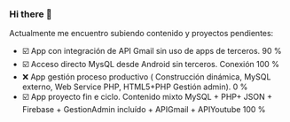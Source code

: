 ### Hi there 👋


Actualmente me encuentro subiendo contenido y proyectos pendientes:

- ☑️ App con integración de API Gmail sin uso de apps de terceros. 90 %
- ☑️ Acceso directo MysQL desde Android sin terceros. Conexión 100 %
- :x: App gestión proceso productivo ( Construcción dinámica, MySQL externo, Web Service PHP, HTML5+PHP Gestión admin). 0 %
- ☑️ App proyecto fin e ciclo. Contenido mixto MySQL + PHP+ JSON + Firebase + GestionAdmin incluído + APIGmail + APIYoutube 100 %



